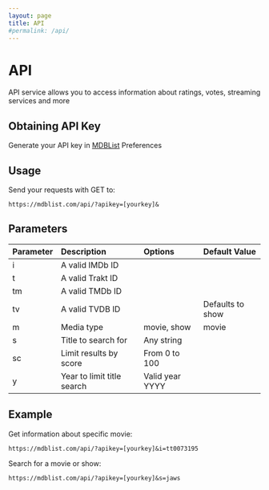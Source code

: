 ```yaml
---
layout: page
title: API
#permalink: /api/
---
```


# API

API service allows you to access information about ratings, votes, streaming services and more

## Obtaining API Key

Generate your API key in [MDBList](https://mdblist.com) Preferences 

## Usage

Send your requests with GET to:

```
https://mdblist.com/api/?apikey=[yourkey]&
```

## Parameters


| Parameter       | Description               | Options           | Default Value    |
|:----------------|:--------------------------|:------------------|:-----------------|
| i               | A valid IMDb ID           |                   |                  |
| t               | A valid Trakt ID          |                   |                  |
| tm              | A valid TMDb ID           |                   |                  |
| tv              | A valid TVDB ID           |                   | Defaults to show |
| m               | Media type                | movie, show       | movie            |
| s               | Title to search for       | Any string        |                  |
| sc              | Limit results by score    | From 0 to 100     |                  |
| y               | Year to limit title search| Valid year YYYY   |                  |

## Example

Get information about specific movie:

```
https://mdblist.com/api/?apikey=[yourkey]&i=tt0073195
```

Search for a movie or show:

```
https://mdblist.com/api/?apikey=[yourkey]&s=jaws
```
